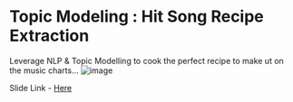 # Topic Modeling : Hit Song Recipe Extraction
Leverage NLP &amp; Topic Modelling to cook the perfect recipe to make ut on the music charts…
![image](https://github.com/anubhavnehru/Topic-Modeling-Hit-Song-Recipe-Extraction/assets/32483022/958fe1e6-9c5c-40f7-ad7e-18f99143a45d)


Slide Link - [Here](https://docs.google.com/presentation/d/1GMqjlAWCfDdc7y0y2mybQX5f6f1bDdr27xFjRIxIOlc/edit?usp=sharing)
